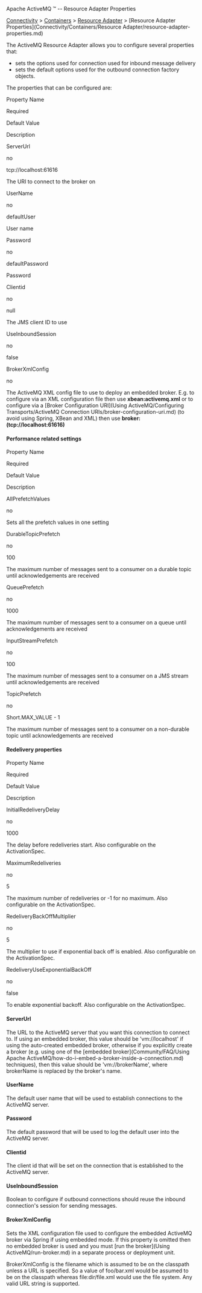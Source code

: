 Apache ActiveMQ ™ -- Resource Adapter Properties 

[Connectivity](connectivity.md) > [Containers](Connectivity/containers.md) > [Resource Adapter](Connectivity/ContainersConnectivity/Containers/Connectivity/Containers/resource-adapter.md) > [Resource Adapter Properties](Connectivity/Containers/Resource Adapter/resource-adapter-properties.md)


The ActiveMQ Resource Adapter allows you to configure several properties that:

*   sets the options used for connection used for inbound message delivery
*   sets the default options used for the outbound connection factory objects.

The properties that can be configured are:

Property Name

Required

Default Value

Description

ServerUrl

no

tcp://localhost:61616

The URI to connect to the broker on

UserName

no

defaultUser

User name

Password

no

defaultPassword

Password

Clientid

no

null

The JMS client ID to use

UseInboundSession

no

false

BrokerXmlConfig

no

The ActiveMQ XML config file to use to deploy an embedded broker. E.g. to configure via an XML configuration file then use **xbean:activemq.xml** or to configure via a [Broker Configuration URI](Using ActiveMQ/Configuring Transports/ActiveMQ Connection URIs/broker-configuration-uri.md) (to avoid using Spring, XBean and XML) then use **broker:(tcp://localhost:61616)**

#### Performance related settings

Property Name

Required

Default Value

Description

AllPrefetchValues

no

Sets all the prefetch values in one setting

DurableTopicPrefetch

no

100

The maximum number of messages sent to a consumer on a durable topic until acknowledgements are received

QueuePrefetch

no

1000

The maximum number of messages sent to a consumer on a queue until acknowledgements are received

InputStreamPrefetch

no

100

The maximum number of messages sent to a consumer on a JMS stream until acknowledgements are received

TopicPrefetch

no

Short.MAX_VALUE - 1

The maximum number of messages sent to a consumer on a non-durable topic until acknowledgements are received

#### Redelivery properties

Property Name

Required

Default Value

Description

InitialRedeliveryDelay

no

1000

The delay before redeliveries start. Also configurable on the ActivationSpec.

MaximumRedeliveries

no

5

The maximum number of redeliveries or -1 for no maximum. Also configurable on the ActivationSpec.

RedeliveryBackOffMultiplier

no

5

The multiplier to use if exponential back off is enabled. Also configurable on the ActivationSpec.

RedeliveryUseExponentialBackOff

no

false

To enable exponential backoff. Also configurable on the ActivationSpec.

#### ServerUrl

The URL to the ActiveMQ server that you want this connection to connect to. If using an embedded broker, this value should be 'vm://localhost' if using the auto-created embedded broker, otherwise if you explicitly create a broker (e.g. using one of the [embedded broker](Community/FAQ/Using Apache ActiveMQ/how-do-i-embed-a-broker-inside-a-connection.md) techniques), then this value should be 'vm://brokerName', where brokerName is replaced by the broker's name.

#### UserName

The default user name that will be used to establish connections to the ActiveMQ server.

#### Password

The default password that will be used to log the default user into the ActiveMQ server.

#### Clientid

The client id that will be set on the connection that is established to the ActiveMQ server.

#### UseInboundSession

Boolean to configure if outbound connections should reuse the inbound connection's session for sending messages.

#### BrokerXmlConfig

Sets the XML configuration file used to configure the embedded ActiveMQ broker via Spring if using embedded mode. If this property is omitted then no embedded broker is used and you must [run the broker](Using ActiveMQ/run-broker.md) in a separate process or deployment unit.

BrokerXmlConfig is the filename which is assumed to be on the classpath unless a URL is specified. So a value of foo/bar.xml would be assumed to be on the classpath whereas file:dir/file.xml would use the file system. Any valid URL string is supported.

